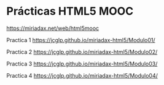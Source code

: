 Prácticas HTML5 MOOC
====================

https://miriadax.net/web/html5mooc


Practica 1
https://jcglp.github.io/miriadax-html5/Modulo01/

Practica 2
https://jcglp.github.io/miriadax-html5/Modulo02/

Practica 3
https://jcglp.github.io/miriadax-html5/Modulo03/

Practica 4
https://jcglp.github.io/miriadax-html5/Modulo04/
